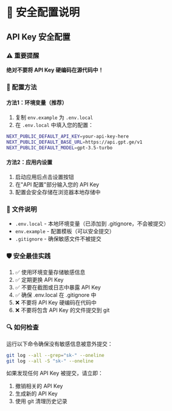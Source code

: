 # 🔐 安全配置说明

## API Key 安全配置

### ⚠️ 重要提醒
**绝对不要将 API Key 硬编码在源代码中！**

### 🔧 配置方法

#### 方法1：环境变量（推荐）
1. 复制 `env.example` 为 `.env.local`
2. 在 `.env.local` 中填入您的配置：
```bash
NEXT_PUBLIC_DEFAULT_API_KEY=your-api-key-here
NEXT_PUBLIC_DEFAULT_BASE_URL=https://api.gpt.ge/v1
NEXT_PUBLIC_DEFAULT_MODEL=gpt-3.5-turbo
```

#### 方法2：应用内设置
1. 启动应用后点击设置按钮
2. 在"API 配置"部分输入您的 API Key
3. 配置会安全存储在浏览器本地存储中

### 📁 文件说明
- `.env.local` - 本地环境变量（已添加到 .gitignore，不会被提交）
- `env.example` - 配置模板（可以安全提交）
- `.gitignore` - 确保敏感文件不被提交

### 🛡️ 安全最佳实践
1. ✅ 使用环境变量存储敏感信息
2. ✅ 定期更换 API Key
3. ✅ 不要在截图或日志中暴露 API Key
4. ✅ 确保 .env.local 在 .gitignore 中
5. ❌ 不要将 API Key 硬编码在代码中
6. ❌ 不要将包含 API Key 的文件提交到 git

### 🔍 如何检查
运行以下命令确保没有敏感信息被意外提交：
```bash
git log --all --grep="sk-" --oneline
git log --all -S "sk-" --oneline
```

如果发现任何 API Key 被提交，请立即：
1. 撤销相关的 API Key
2. 生成新的 API Key
3. 使用 git 清理历史记录